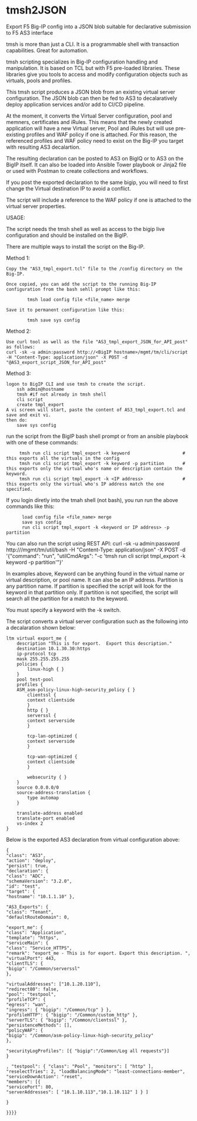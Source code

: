# tmsh2JSON
Export F5 Big-IP config into a JSON blob suitable for declarative submission to F5 AS3 interface

tmsh is more than just a CLI.  It is a programmable shell with transaction capabilities.  Great for automation.

tmsh scripting specializes in Big-IP configuration handling and manipulation.  It is based on TCL but with F5 pre-loaded libraries.  These libraries give you tools to access and modify configuration objects such as virtuals, pools and profiles.

This tmsh script produces a JSON blob from an existing virtual server configuration.  The JSON blob can then be fed to AS3 to decalaratively deploy application services and/or add to CI/CD pipeline.
 

At the moment, it converts the Virtual Server configuration, pool and memners, certificates and iRules.  This means that the newly created application will have a new Virtual server, Pool and iRules but will use pre-existing profiles and WAF policy if one is attached.  For this reason, the referenced profiles and WAF policy need to exist on the Big-IP you target with resulting AS3 decalartion.


The resulting declaration can be posted to AS3 on BigIQ or to AS3 on the BigIP itself.  It can also be loaded into Ansible Tower playbook or Jinja2 file or used with Postman to create collections and workflows.


If you post the exported declaration to the same bigip, you will need to first change the Virtual destination IP to avoid a conflict.

The script will include a reference to the WAF policy if one is attached to the virtual server properties.

 

USAGE:

The script needs the tmsh shell as well as access to the bigip live configuration and should be installed on the BigIP.  

There are multiple ways to install the script on the Big-IP.

Method 1:

    Copy the "AS3_tmpl_export.tcl" file to the /config directory on the Big-IP.

    Once copied, you can add the script to the running Big-IP configuration from the bash sehll prompt like this:

            tmsh load config file <file_name> merge

    Save it to permanent configuration like this:

            tmsh save sys config


Method 2:

    Use curl tool as well as the file "AS3_tmpl_export_JSON_for_API_post" as follows:
    curl -sk -u admin:password http://<BigIP hostname>/mgmt/tm/cli/script -H "Content-Type: application/json" -X POST -d "@AS3_export_script_JSON_for_API_post"


Method 3:

    logon to BigIP CLI and use tmsh to create the script.
        ssh admin@hostname
        tmsh #if not already in tmsh shell
        cli script
        create tmpl_export
    A vi screen will start, paste the content of AS3_tmpl_export.tcl and save and exit vi.
    then do:  
        save sys config



 
run the script from the BigIP bash shell prompt or from an ansible playbook with one of these commands:

         tmsh run cli script tmpl_export -k keyword                    # this exports all the virtuals in the config
         tmsh run cli script tmpl_export -k keyword -p partition       # this exports only the virtual who's name or description contain the keyword.
         tmsh run cli script tmpl_export -k <IP address>               # this exports only the virtual who's IP address match the one specified.

If you login diretly into the tmah shell (not bash), you run run the above commands like this:

          load config file <file_name> merge
          save sys config
          run cli script tmpl_export -k <keyword or IP address> -p partition


You can also run the script using REST API:
    curl -sk -u admin:password http://<BigIP hostname>/mgmt/tm/util/bash -H "Content-Type: application/json" -X POST -d '{"command": "run", "utilCmdArgs": "-c \'tmsh run cli script tmpl_export -k keyword -p partition\'"}'


In examples above, Keyword can be anything found in the virtual name or virtual description, or pool name.  It can also be an IP address.  Partition is any partition name.  If partition is specified the script will look for the keyword in that partition only.  If partition is not specified, the script will search all the partition for a match to the keyword.

You must specify a keyword with the -k switch.




The script converts a virtual server configuration such as the following into a decalaration shown below:


    ltm virtual export_me {
        description "This is for export.  Export this description."
        destination 10.1.30.30:https
        ip-protocol tcp
        mask 255.255.255.255
        policies {
            linux-high { }
        }
        pool test-pool
        profiles {
        ASM_asm-policy-linux-high-security_policy { }
            clientssl {
            context clientside
            }
            http { }
            serverssl {
            context serverside
            }

            tcp-lan-optimized {
            context serverside
            }

            tcp-wan-optimized {
            context clientside
            }

            websecurity { }
        }
        source 0.0.0.0/0
        source-address-translation {
            type automap
        }

        translate-address enabled
        translate-port enabled
        vs-index 2
    }


Below is the exported AS3 declaration from virtual configuration above:


    {
    "class": "AS3",
    "action": "deploy",
    "persist": true,
    "declaration": {
    "class": "ADC",
    "schemaVersion": "3.2.0",
    "id": "test",
    "target": {
    "hostname": "10.1.1.10" },

    "AS3_Exports": {
    "class": "Tenant",
    "defaultRouteDomain": 0,

    "export_me": {
    "class": "Application",
    "template": "https",
    "serviceMain": {
    "class": "Service_HTTPS",
    "remark": "export_me - This is for export. Export this description. ",
    "virtualPort": 443,
    "clientTLS": {
    "bigip": "/Common/serverssl"
    },

    "virtualAddresses": ["10.1.20.110"],
    "redirect80": false,
    "pool": "testpool",
    "profileTCP": {
    "egress": "wan",
    "ingress": { "bigip": "/Common/tcp" } },
    "profileHTTP": { "bigip": "/Common/custom_http" },
    "serverTLS": { "bigip": "/Common/clientssl" },
    "persistenceMethods": [],
    "policyWAF": {
    "bigip": "/Common/asm-policy-linux-high-security_policy"
    },

    "securityLogProfiles": [{ "bigip":"/Common/Log all requests"}]
    }

    , "testpool": { "class": "Pool", "monitors": [ "http" ],
    "reselectTries": 2, "loadBalancingMode": "least-connections-member",
    "serviceDownAction": "reset",
    "members": [{
    "servicePort": 80,
    "serverAddresses": [ "10.1.10.113","10.1.10.112" ] } ]

    }

    }}}}


